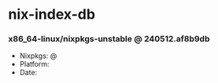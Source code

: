 # nix-index-db
### x86_64-linux/nixpkgs-unstable @ 240512.af8b9db
- Nixpkgs: @[](https://github.com/NixOS/nixpkgs/commit/af8b9db5c00f1a8e4b83578acc578ff7d823b786)
- Platform: 
- Date: 
